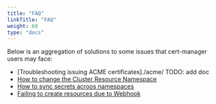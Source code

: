 ```yaml
---
title: "FAQ"
linkTitle: "FAQ"
weight: 60
type: "docs"
---
```


Below is an aggregation of solutions to some issues that cert-manager users may
face:


- [Troubleshooting issuing ACME certificates]./acme/ TODO: add doc
- [How to change the Cluster Resource Namespace](./cluster-resource/)
- [How to sync secrets acroos namespaces](./kubed/)
- [Failing to create resources due to Webhook](./webhook/)
